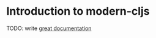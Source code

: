 # Introduction to modern-cljs

TODO: write [great documentation](http://jacobian.org/writing/what-to-write/)
